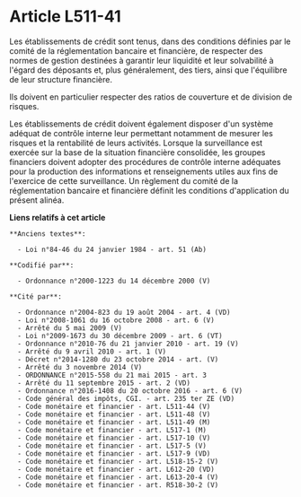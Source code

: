 # Article L511-41

Les établissements de crédit sont tenus, dans des conditions définies par le comité de la réglementation bancaire et
financière, de respecter des normes de gestion destinées à garantir leur liquidité et leur solvabilité à l'égard des
déposants et, plus généralement, des tiers, ainsi que l'équilibre de leur structure financière.

Ils doivent en particulier respecter des ratios de couverture et de division de risques.

Les établissements de crédit doivent également disposer d'un système adéquat de contrôle interne leur permettant notamment de
mesurer les risques et la rentabilité de leurs activités. Lorsque la surveillance est exercée sur la base de la situation
financière consolidée, les groupes financiers doivent adopter des procédures de contrôle interne adéquates pour la production
des informations et renseignements utiles aux fins de l'exercice de cette surveillance. Un règlement du comité de la
réglementation bancaire et financière définit les conditions d'application du présent alinéa.

**Liens relatifs à cet article**

	**Anciens textes**:

	  - Loi n°84-46 du 24 janvier 1984 - art. 51 (Ab)

	**Codifié par**:

	  - Ordonnance n°2000-1223 du 14 décembre 2000 (V)

	**Cité par**:

	  - Ordonnance n°2004-823 du 19 août 2004 - art. 4 (VD)
	  - Loi n°2008-1061 du 16 octobre 2008 - art. 6 (V)
	  - Arrêté du 5 mai 2009 (V)
	  - Loi n°2009-1673 du 30 décembre 2009 - art. 6 (VT)
	  - Ordonnance n°2010-76 du 21 janvier 2010 - art. 19 (V)
	  - Arrêté du 9 avril 2010 - art. 1 (V)
	  - Décret n°2014-1280 du 23 octobre 2014 - art. (V)
	  - Arrêté du 3 novembre 2014 (V)
	  - ORDONNANCE n°2015-558 du 21 mai 2015 - art. 3
	  - Arrêté du 11 septembre 2015 - art. 2 (VD)
	  - Ordonnance n°2016-1408 du 20 octobre 2016 - art. 6 (V)
	  - Code général des impôts, CGI. - art. 235 ter ZE (VD)
	  - Code monétaire et financier - art. L511-44 (V)
	  - Code monétaire et financier - art. L511-48 (V)
	  - Code monétaire et financier - art. L511-49 (M)
	  - Code monétaire et financier - art. L517-1 (M)
	  - Code monétaire et financier - art. L517-10 (V)
	  - Code monétaire et financier - art. L517-5 (V)
	  - Code monétaire et financier - art. L517-9 (VD)
	  - Code monétaire et financier - art. L518-15-2 (V)
	  - Code monétaire et financier - art. L612-20 (VD)
	  - Code monétaire et financier - art. L613-20-4 (V)
	  - Code monétaire et financier - art. R518-30-2 (V)
